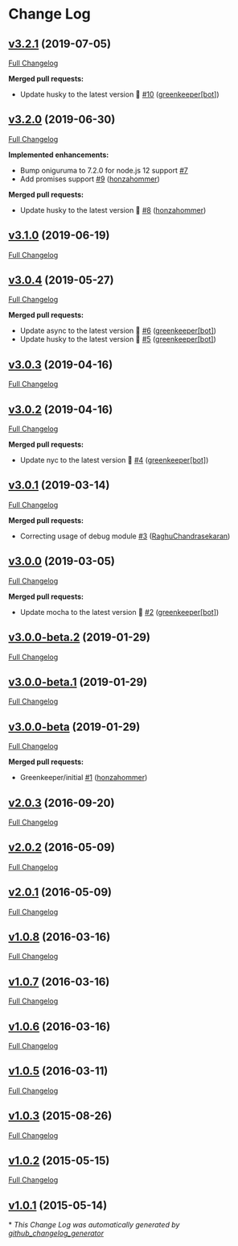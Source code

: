 # Change Log

## [v3.2.1](https://github.com/honzahommer/grok-js/tree/v3.2.1) (2019-07-05)
[Full Changelog](https://github.com/honzahommer/grok-js/compare/v3.2.0...v3.2.1)

**Merged pull requests:**

- Update husky to the latest version 🚀 [\#10](https://github.com/honzahommer/grok-js/pull/10) ([greenkeeper[bot]](https://github.com/apps/greenkeeper))

## [v3.2.0](https://github.com/honzahommer/grok-js/tree/v3.2.0) (2019-06-30)
[Full Changelog](https://github.com/honzahommer/grok-js/compare/v3.1.0...v3.2.0)

**Implemented enhancements:**

- Bump oniguruma to 7.2.0 for node.js 12 support [\#7](https://github.com/honzahommer/grok-js/issues/7)
- Add promises support [\#9](https://github.com/honzahommer/grok-js/pull/9) ([honzahommer](https://github.com/honzahommer))

**Merged pull requests:**

- Update husky to the latest version 🚀 [\#8](https://github.com/honzahommer/grok-js/pull/8) ([honzahommer](https://github.com/honzahommer))

## [v3.1.0](https://github.com/honzahommer/grok-js/tree/v3.1.0) (2019-06-19)
[Full Changelog](https://github.com/honzahommer/grok-js/compare/v3.0.4...v3.1.0)

## [v3.0.4](https://github.com/honzahommer/grok-js/tree/v3.0.4) (2019-05-27)
[Full Changelog](https://github.com/honzahommer/grok-js/compare/v3.0.3...v3.0.4)

**Merged pull requests:**

- Update async to the latest version 🚀 [\#6](https://github.com/honzahommer/grok-js/pull/6) ([greenkeeper[bot]](https://github.com/apps/greenkeeper))
- Update husky to the latest version 🚀 [\#5](https://github.com/honzahommer/grok-js/pull/5) ([greenkeeper[bot]](https://github.com/apps/greenkeeper))

## [v3.0.3](https://github.com/honzahommer/grok-js/tree/v3.0.3) (2019-04-16)
[Full Changelog](https://github.com/honzahommer/grok-js/compare/v3.0.2...v3.0.3)

## [v3.0.2](https://github.com/honzahommer/grok-js/tree/v3.0.2) (2019-04-16)
[Full Changelog](https://github.com/honzahommer/grok-js/compare/v3.0.1...v3.0.2)

**Merged pull requests:**

- Update nyc to the latest version 🚀 [\#4](https://github.com/honzahommer/grok-js/pull/4) ([greenkeeper[bot]](https://github.com/apps/greenkeeper))

## [v3.0.1](https://github.com/honzahommer/grok-js/tree/v3.0.1) (2019-03-14)
[Full Changelog](https://github.com/honzahommer/grok-js/compare/v3.0.0...v3.0.1)

**Merged pull requests:**

- Correcting usage of debug module [\#3](https://github.com/honzahommer/grok-js/pull/3) ([RaghuChandrasekaran](https://github.com/RaghuChandrasekaran))

## [v3.0.0](https://github.com/honzahommer/grok-js/tree/v3.0.0) (2019-03-05)
[Full Changelog](https://github.com/honzahommer/grok-js/compare/v3.0.0-beta.2...v3.0.0)

**Merged pull requests:**

- Update mocha to the latest version 🚀 [\#2](https://github.com/honzahommer/grok-js/pull/2) ([greenkeeper[bot]](https://github.com/apps/greenkeeper))

## [v3.0.0-beta.2](https://github.com/honzahommer/grok-js/tree/v3.0.0-beta.2) (2019-01-29)
[Full Changelog](https://github.com/honzahommer/grok-js/compare/v3.0.0-beta.1...v3.0.0-beta.2)

## [v3.0.0-beta.1](https://github.com/honzahommer/grok-js/tree/v3.0.0-beta.1) (2019-01-29)
[Full Changelog](https://github.com/honzahommer/grok-js/compare/v3.0.0-beta...v3.0.0-beta.1)

## [v3.0.0-beta](https://github.com/honzahommer/grok-js/tree/v3.0.0-beta) (2019-01-29)
[Full Changelog](https://github.com/honzahommer/grok-js/compare/v2.0.3...v3.0.0-beta)

**Merged pull requests:**

- Greenkeeper/initial [\#1](https://github.com/honzahommer/grok-js/pull/1) ([honzahommer](https://github.com/honzahommer))

## [v2.0.3](https://github.com/honzahommer/grok-js/tree/v2.0.3) (2016-09-20)
[Full Changelog](https://github.com/honzahommer/grok-js/compare/v2.0.2...v2.0.3)

## [v2.0.2](https://github.com/honzahommer/grok-js/tree/v2.0.2) (2016-05-09)
[Full Changelog](https://github.com/honzahommer/grok-js/compare/v2.0.1...v2.0.2)

## [v2.0.1](https://github.com/honzahommer/grok-js/tree/v2.0.1) (2016-05-09)
[Full Changelog](https://github.com/honzahommer/grok-js/compare/v1.0.8...v2.0.1)

## [v1.0.8](https://github.com/honzahommer/grok-js/tree/v1.0.8) (2016-03-16)
[Full Changelog](https://github.com/honzahommer/grok-js/compare/v1.0.7...v1.0.8)

## [v1.0.7](https://github.com/honzahommer/grok-js/tree/v1.0.7) (2016-03-16)
[Full Changelog](https://github.com/honzahommer/grok-js/compare/v1.0.6...v1.0.7)

## [v1.0.6](https://github.com/honzahommer/grok-js/tree/v1.0.6) (2016-03-16)
[Full Changelog](https://github.com/honzahommer/grok-js/compare/v1.0.5...v1.0.6)

## [v1.0.5](https://github.com/honzahommer/grok-js/tree/v1.0.5) (2016-03-11)
[Full Changelog](https://github.com/honzahommer/grok-js/compare/v1.0.3...v1.0.5)

## [v1.0.3](https://github.com/honzahommer/grok-js/tree/v1.0.3) (2015-08-26)
[Full Changelog](https://github.com/honzahommer/grok-js/compare/v1.0.2...v1.0.3)

## [v1.0.2](https://github.com/honzahommer/grok-js/tree/v1.0.2) (2015-05-15)
[Full Changelog](https://github.com/honzahommer/grok-js/compare/v1.0.1...v1.0.2)

## [v1.0.1](https://github.com/honzahommer/grok-js/tree/v1.0.1) (2015-05-14)


\* *This Change Log was automatically generated by [github_changelog_generator](https://github.com/skywinder/Github-Changelog-Generator)*